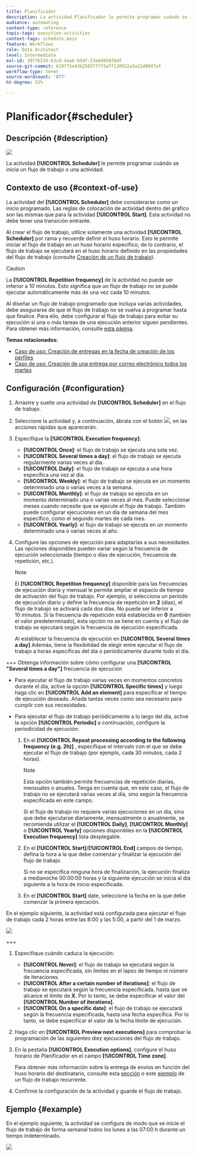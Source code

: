 ```yaml
---
title: Planificador
description: La actividad Planificador le permite programar cuándo se inicia un flujo de trabajo o una actividad.
audience: automating
content-type: reference
topic-tags: execution-activities
context-tags: schedule,main
feature: Workflows
role: Data Architect
level: Intermediate
exl-id: 39f7b216-b3cd-4aa6-b5df-23e6805076df
source-git-commit: 6107f5e43b25037f7f5a7f130922a3a22d0047af
workflow-type: tm+mt
source-wordcount: '877'
ht-degree: 52%

---
```


# Planificador{#scheduler}

## Descripción {#description}

![](assets/scheduler.png)

La actividad **[!UICONTROL Scheduler]** le permite programar cuándo se inicia un flujo de trabajo o una actividad.

## Contexto de uso {#context-of-use}

La actividad del **[!UICONTROL Scheduler]** debe considerarse como un inicio programado. Las reglas de colocación de actividad dentro del gráfico son las mismas que para la actividad **[!UICONTROL Start]**. Esta actividad no debe tener una transición entrante.

Al crear el flujo de trabajo, utilice solamente una actividad **[!UICONTROL Scheduler]** por rama y recuerde definir el huso horario. Esto le permite iniciar el flujo de trabajo en un huso horario específico; de lo contrario, el flujo de trabajo se ejecutará en el huso horario definido en las propiedades del flujo de trabajo (consulte [Creación de un flujo de trabajo](../../automating/using/building-a-workflow.md)).

>[!CAUTION]
>
>La **[!UICONTROL Repetition frequency]** de la actividad no puede ser inferior a 10 minutos. Esto significa que un flujo de trabajo no se puede ejecutar automáticamente más de una vez cada 10 minutos.

Al diseñar un flujo de trabajo programado que incluya varias actividades, debe asegurarse de que el flujo de trabajo no se vuelva a programar hasta que finalice. Para ello, debe configurar el flujo de trabajo para evitar su ejecución si una o más tareas de una ejecución anterior siguen pendientes. Para obtener más información, consulte [esta página](../../automating/using/scheduled-workflows-execution.md).

**Temas relacionados:**

* [Caso de uso: Creación de entregas en la fecha de creación de los perfiles](../../automating/using/workflow-creation-date-query.md)
* [Caso de uso: Creación de una entrega por correo electrónico todos los martes](../../automating/using/workflow-weekly-offer.md)

## Configuración {#configuration}

1. Arrastre y suelte una actividad de **[!UICONTROL Scheduler]** en el flujo de trabajo.
1. Seleccione la actividad y, a continuación, ábrala con el botón ![](assets/edit_darkgrey-24px.png), en las acciones rápidas que aparecerán.
1. Especifique la **[!UICONTROL Execution frequency]**:

   * **[!UICONTROL Once]**: el flujo de trabajo se ejecuta una sola vez.
   * **[!UICONTROL Several times a day]**: el flujo de trabajo se ejecuta regularmente varias veces al día.
   * **[!UICONTROL Daily]**: el flujo de trabajo se ejecuta a una hora específica una vez al día.
   * **[!UICONTROL Weekly]**: el flujo de trabajo se ejecuta en un momento determinado una o varias veces a la semana.
   * **[!UICONTROL Monthly]**: el flujo de trabajo se ejecuta en un momento determinado una o varias veces al mes. Puede seleccionar meses cuando necesite que se ejecute el flujo de trabajo. También puede configurar ejecuciones en un día de semana del mes específico, como el segundo martes de cada mes.
   * **[!UICONTROL Yearly]**: el flujo de trabajo se ejecuta en un momento determinado una o varias veces al año.

1. Configure las opciones de ejecución para adaptarlas a sus necesidades. Las opciones disponibles pueden variar según la frecuencia de ejecución seleccionada (tiempo o días de ejecución, frecuencia de repetición, etc.).

   >[!NOTE]
   >
   >El **[!UICONTROL Repetition frequency]** disponible para las frecuencias de ejecución diaria y mensual le permite ampliar el espacio de tiempo de activación del flujo de trabajo. Por ejemplo, si selecciona un período de ejecución diario y define la frecuencia de repetición en **2** (días), el flujo de trabajo se activará cada dos días. No puede ser inferior a 10 minutos. Si la frecuencia de repetición está establecida en **0** (también el valor predeterminado), esta opción no se tiene en cuenta y el flujo de trabajo se ejecutará según la frecuencia de ejecución especificada.

   Al establecer la frecuencia de ejecución en **[!UICONTROL Several times a day]** Además, tiene la flexibilidad de elegir entre ejecutar el flujo de trabajo a horas específicas del día o periódicamente durante todo el día.

+++ Obtenga información sobre cómo configurar una **[!UICONTROL "Several times a day"]** frecuencia de ejecución

   * Para ejecutar el flujo de trabajo varias veces en momentos concretos durante el día, active la opción **[!UICONTROL Specific times]** y luego haga clic en **[!UICONTROL Add an element]** para especificar el tiempo de ejecución deseado. Añada tantas veces como sea necesario para cumplir con sus necesidades.

   * Para ejecutar el flujo de trabajo periódicamente a lo largo del día, active la opción **[!UICONTROL Periodic]** a continuación, configure la periodicidad de ejecución:

      1. En el **[!UICONTROL Repeat processing according to the following frequency (e.g. 2h)]** , especifique el intervalo con el que se debe ejecutar el flujo de trabajo (por ejemplo, cada 30 minutos, cada 2 horas).

         >[!NOTE]
         >
         >Esta opción también permite frecuencias de repetición diarias, mensuales o anuales. Tenga en cuenta que, en este caso, el flujo de trabajo no se ejecutará varias veces al día, sino según la frecuencia especificada en este campo.
         >
         > Si el flujo de trabajo no requiere varias ejecuciones en un día, sino que debe ejecutarse diariamente, mensualmente o anualmente, se recomienda utilizar el **[!UICONTROL Daily]**, **[!UICONTROL Monthly]** o **[!UICONTROL Yearly]** opciones disponibles en la **[!UICONTROL Execution frequency]** lista desplegable.

      1. En el **[!UICONTROL Start]**/**[!UICONTROL End]** campos de tiempo, defina la hora a la que debe comenzar y finalizar la ejecución del flujo de trabajo.

         Si no se especifica ninguna hora de finalización, la ejecución finaliza a medianoche 00:00:00 horas y la siguiente ejecución se inicia al día siguiente a la hora de inicio especificada.

      1. En el **[!UICONTROL Start]** date, seleccione la fecha en la que debe comenzar la primera ejecución.

   En el ejemplo siguiente, la actividad está configurada para ejecutar el flujo de trabajo cada 2 horas entre las 8:00 y las 5:00, a partir del 1 de marzo.

   ![](assets/wkf_scheduler_day.png)

+++

1. Especifique cuándo caduca la ejecución:

   * **[!UICONTROL Never]**: el flujo de trabajo se ejecutará según la frecuencia especificada, sin límites en el lapso de tiempo ni número de iteraciones.
   * **[!UICONTROL After a certain number of iterations]**: el flujo de trabajo se ejecutará según la frecuencia especificada, hasta que se alcance el límite de **X**. Por lo tanto, se debe especificar el valor del **[!UICONTROL Number of iterations]**.
   * **[!UICONTROL On a specific date]**: el flujo de trabajo se ejecutará según la frecuencia especificada, hasta una fecha específica. Por lo tanto, se debe especificar el valor de la fecha límite de ejecución.

1. Haga clic en **[!UICONTROL Preview next executions]** para comprobar la programación de las siguientes diez ejecuciones del flujo de trabajo.

1. En la pestaña **[!UICONTROL Execution options]**, configure el huso horario de Planificador en el campo **[!UICONTROL Time zone]**.

   Para obtener más información sobre la entrega de envíos en función del huso horario del destinatario, consulte esta [sección](../../sending/using/sending-messages-at-the-recipient-s-time-zone.md) o este [ejemplo](../../automating/using/recurring-push-notifications.md) de un flujo de trabajo recurrente.

1. Confirme la configuración de la actividad y guarde el flujo de trabajo.

## Ejemplo {#example}

En el ejemplo siguiente, la actividad se configura de modo que se inicie el flujo de trabajo de forma semanal todos los lunes a las 07:00 h durante un tiempo indeterminado.

![](assets/wkf_scheduler_example.png)

